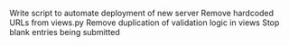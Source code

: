 Write script to automate deployment of new server
Remove hardcoded URLs from views.py
Remove duplication of validation logic in views
Stop blank entries being submitted


